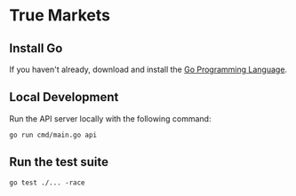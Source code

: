# True Markets

## Install Go
If you haven't already, download and install the [Go Programming Language](https://go.dev/).

## Local Development
Run the API server locally with the following command:
```shell
go run cmd/main.go api
```

## Run the test suite
```shell
go test ./... -race
```